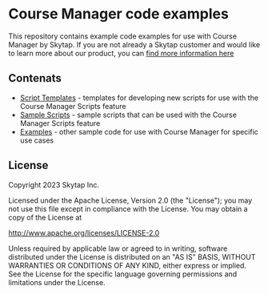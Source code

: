# Course Manager code examples

This repository contains example code examples for use with Course Manager by Skytap. If you are not already a Skytap customer and would like to learn more about our product, you can [find more information here](https://www.skytap.com/skytap-virtual-it-labs/)

## Contenats

- [Script Templates](script-templates/) - templates for developing new scripts for use with the Course Manager Scripts feature
- [Sample Scripts](scripts/) - sample scripts that can be used with the Course Manager Scripts feature
- [Examples](examples/) - other sample code for use with Course Manager for specific use cases

## License

Copyright 2023 Skytap Inc.

Licensed under the Apache License, Version 2.0 (the "License");
you may not use this file except in compliance with the License.
You may obtain a copy of the License at

<http://www.apache.org/licenses/LICENSE-2.0>

Unless required by applicable law or agreed to in writing, software
distributed under the License is distributed on an "AS IS" BASIS,
WITHOUT WARRANTIES OR CONDITIONS OF ANY KIND, either express or implied.
See the License for the specific language governing permissions and
limitations under the License.

